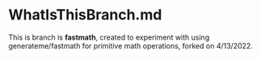 WhatIsThisBranch.md
===
This is branch is **fastmath**, created to experiment with using
generateme/fastmath for primitive math operations, forked on
4/13/2022.
